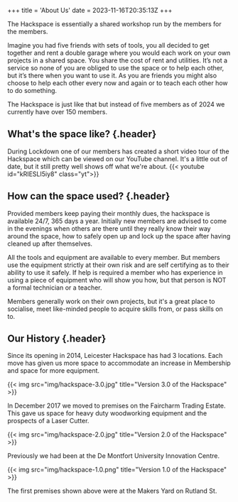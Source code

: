 +++
title = 'About Us'
date = 2023-11-16T20:35:13Z
+++

The Hackspace is essentially a shared workshop run by the members for the members.

Imagine you had five friends with sets of tools, you all decided to get together and rent a double garage where you
would each work on your own projects in a shared space. You share the cost of rent and utilities. It’s not a service so
none of you are obliged to use the space or to help each other, but it’s there when you want to use it. As you are
friends you might also choose to help each other every now and again or to teach each other how to do something.

The Hackspace is just like that but instead of five members as of 2024 we currently have over 150 members.

## What's the space like?  {.header}

During Lockdown one of our members has created a short video tour of the Hackspace which can be viewed on our YouTube
channel. It's a little out of date, but it still pretty well shows off what we're about.
{{< youtube id="kRIESLI5iy8" class="yt">}}

## How can the space used? {.header}

Provided members keep paying their monthly dues, the hackspace is available 24/7, 365 days a year. Initially new members
are advised to come in the evenings when others are there until they really know their way around the space, how to
safely open up and lock up the space after having cleaned up after themselves.

All the tools and equipment are available to every member. But members use the equipment strictly at their own risk and
are self certifying as to their ability to use it safely. If help is required a member who has experience in using a 
piece of equipment who will show you how, but that person is NOT a formal technician or a teacher.

Members generally work on their own projects, but it's a great place to socialise, meet like-minded people to acquire
skills from, or pass skills on to.

## Our History {.header}

Since its opening in 2014, Leicester Hackspace has had 3 locations. Each move has given us more space to accommodate an
increase in Membership and space for more equipment.

{{< img src="img/hackspace-3.0.jpg" title="Version 3.0 of the Hackspace" >}}

In December 2017 we moved to premises on the Faircharm Trading Estate. This gave us space for heavy duty woodworking
equipment and the prospects of a Laser Cutter.

{{< img src="img/hackspace-2.0.jpg" title="Version 2.0 of the Hackspace" >}}

Previously we had been at the De Montfort University Innovation Centre.

{{< img src="img/hackspace-1.0.png" title="Version 1.0 of the Hackspace" >}}

The first premises shown above were at the Makers Yard on Rutland St.
